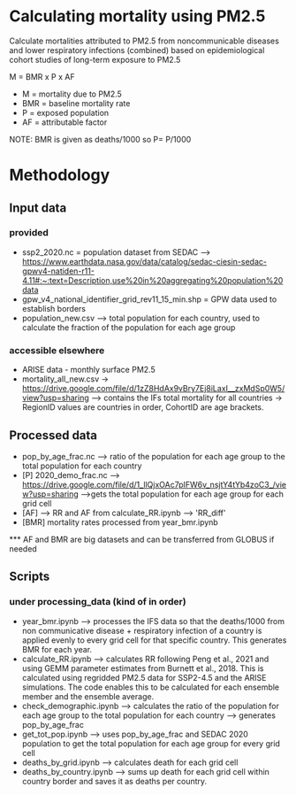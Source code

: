 # Calculating mortality using PM2.5

Calculate mortalities attributed to PM2.5 from noncommunicable diseases and lower respiratory infections (combined) based on epidemiological cohort studies of long-term exposure to PM2.5

M = BMR x P x AF

- M = mortality due to PM2.5
- BMR = baseline mortality rate
- P = exposed population
- AF = attributable factor

NOTE: BMR is given as deaths/1000 so P= P/1000

# Methodology 

## Input data
### provided
- ssp2_2020.nc = population dataset from SEDAC --> https://www.earthdata.nasa.gov/data/catalog/sedac-ciesin-sedac-gpwv4-natiden-r11-4.11#:~:text=Description,use%20in%20aggregating%20population%20data
- gpw_v4_national_identifier_grid_rev11_15_min.shp = GPW data used to establish borders
- population_new.csv --> total population for each country, used to calculate the fraction of the population for each age group

### accessible elsewhere
- ARISE data - monthly surface PM2.5 
- mortality_all_new.csv -> https://drive.google.com/file/d/1zZ8HdAx9vBry7Ej8iLaxI__zxMdSp0W5/view?usp=sharing  --> contains the IFs total mortality for all countries -> RegionID values are countries in order, CohortID are age brackets.

## Processed data
- pop_by_age_frac.nc --> ratio of the population for each age group to the total population for each country
- [P]  2020_demo_frac.nc --> https://drive.google.com/file/d/1_llQjxOAc7pIFW6v_nsjtY4tYb4zoC3_/view?usp=sharing -->gets the total population for each age group for each grid cell
- [AF] --> RR and AF from calculate_RR.ipynb --> 'RR_diff'
- [BMR]  mortality rates processed from year_bmr.ipynb

*** AF and BMR are big datasets and can be transferred from GLOBUS if needed

## Scripts

### under processing_data (kind of in order)
- year_bmr.ipynb --> processes the IFS data so that the deaths/1000 from non communicative disease + respiratory infection of a country is applied evenly to every grid cell for that specific country. This generates BMR for each year.
- calculate_RR.ipynb --> calculates RR following Peng et al., 2021 and using GEMM parameter estimates from Burnett et al., 2018. This is calculated using regridded PM2.5 data for SSP2-4.5 and the ARISE simulations.  The code enables this to be calculated for each ensemble member and the ensemble average.
- check_demographic.ipynb --> calculates the ratio of the population for each age group to the total population for each country --> generates pop_by_age_frac
- get_tot_pop.ipynb --> uses pop_by_age_frac and SEDAC 2020 population to get the total population for each age group for every grid cell
- deaths_by_grid.ipynb --> calculates death for each grid cell
- deaths_by_country.ipynb --> sums up death for each grid cell within country border and saves it as deaths per country.


